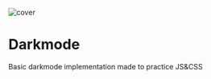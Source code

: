 ![cover](https://michaljakobczyk1.github.io/darkmode-webpack/darkmode.png)

# Darkmode

Basic darkmode implementation made to practice JS&CSS


